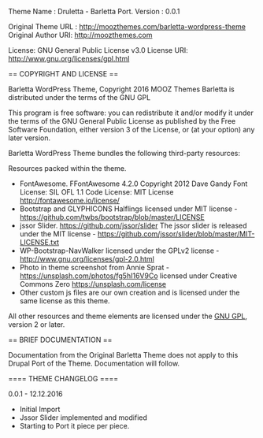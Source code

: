 Theme Name : Druletta - Barletta Port.
Version    : 0.0.1

Original Theme URL  : http://moozthemes.com/barletta-wordpress-theme
Original Author URI: http://moozthemes.com

License: GNU General Public License v3.0
License URI: http://www.gnu.org/licenses/gpl.html

== COPYRIGHT AND LICENSE ==

Barletta WordPress Theme, Copyright 2016 MOOZ Themes
Barletta is distributed under the terms of the GNU GPL

This program is free software: you can redistribute it and/or modify
it under the terms of the GNU General Public License as published by
the Free Software Foundation, either version 3 of the License, or
(at your option) any later version.

Barletta WordPress Theme bundles the following third-party resources:

Resources packed within the theme. 
* FontAwesome.
  FFontAwesome 4.2.0
  Copyright 2012 Dave Gandy
  Font License: SIL OFL 1.1
  Code License: MIT License
  http://fontawesome.io/license/
* Bootstrap and GLYPHICONS Halflings
  licensed under MIT license - https://github.com/twbs/bootstrap/blob/master/LICENSE
* jssor Slider. https://github.com/jssor/slider
  The jssor slider is released under the MIT license - https://github.com/jssor/slider/blob/master/MIT-LICENSE.txt
* WP-Bootstrap-NavWalker licensed under the GPLv2 license - http://www.gnu.org/licenses/gpl-2.0.html
* Photo in theme screenshot from Annie Sprat - https://unsplash.com/photos/fg5hI16V9Co
  licensed under Creative Commons Zero https://unsplash.com/license
* Other custom js files are our own creation and is licensed under the same license as this theme. 

All other resources and theme elements are licensed under the [GNU GPL](http://www.gnu.org/licenses/old-licenses/gpl-2.0.html), version 2 or later.

== BRIEF DOCUMENTATION ==

Documentation from the Original Barletta Theme does not apply to this Drupal Port of the Theme. Documentation will follow.

==== THEME CHANGELOG ====

0.0.1 - 12.12.2016
* Initial Import
* Jssor Slider implemented and modified
* Starting to Port it piece per piece.
